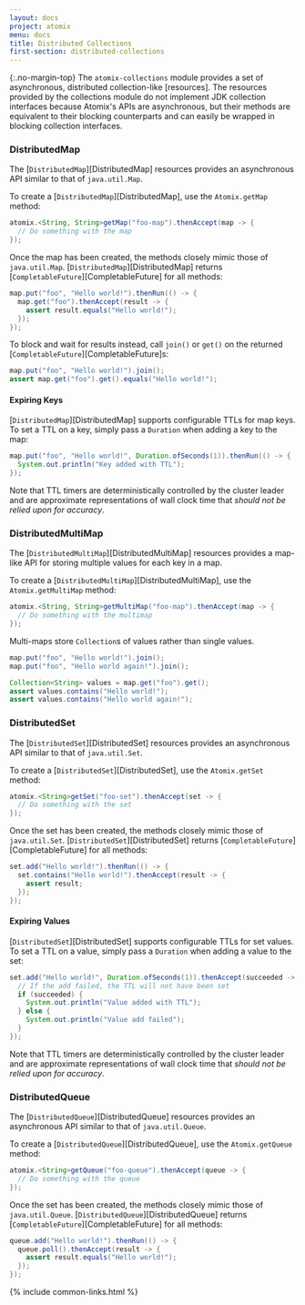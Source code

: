 ```yaml
---
layout: docs
project: atomix
menu: docs
title: Distributed Collections
first-section: distributed-collections
---
```


{:.no-margin-top}
The `atomix-collections` module provides a set of asynchronous, distributed collection-like [resources]. The resources provided by the collections module do not implement JDK collection interfaces because Atomix's APIs are asynchronous, but their methods are equivalent to their blocking counterparts and can easily be wrapped in blocking collection interfaces.

### DistributedMap

The [`DistributedMap`][DistributedMap] resources provides an asynchronous API similar to that of `java.util.Map`.

To create a [`DistributedMap`][DistributedMap], use the `Atomix.getMap` method:

```java
atomix.<String, String>getMap("foo-map").thenAccept(map -> {
  // Do something with the map
});
```

Once the map has been created, the methods closely mimic those of `java.util.Map`. [`DistributedMap`][DistributedMap] returns [`CompletableFuture`][CompletableFuture] for all methods:

```java
map.put("foo", "Hello world!").thenRun(() -> {
  map.get("foo").thenAccept(result -> {
    assert result.equals("Hello world!");
  });
});
```

To block and wait for results instead, call `join()` or `get()` on the returned [`CompletableFuture`][CompletableFuture]s:

```java
map.put("foo", "Hello world!").join();
assert map.get("foo").get().equals("Hello world!");
```

#### Expiring Keys

[`DistributedMap`][DistributedMap] supports configurable TTLs for map keys. To set a TTL on a key, simply pass a `Duration` when adding a key to the map:

```java
map.put("foo", "Hello world!", Duration.ofSeconds(1)).thenRun(() -> {
  System.out.println("Key added with TTL");
});
```

Note that TTL timers are deterministically controlled by the cluster leader and are approximate representations of wall clock time that *should not be relied upon for accuracy*.

### DistributedMultiMap

The [`DistributedMultiMap`][DistributedMultiMap] resources provides a map-like API for storing multiple values for each key in a map.

To create a [`DistributedMultiMap`][DistributedMultiMap], use the `Atomix.getMultiMap` method:

```java
atomix.<String, String>getMultiMap("foo-map").thenAccept(map -> {
  // Do something with the multimap
});
```

Multi-maps store `Collection`s of values rather than single values.

```java
map.put("foo", "Hello world!").join();
map.put("foo", "Hello world again!").join();

Collection<String> values = map.get("foo").get();
assert values.contains("Hello world!");
assert values.contains("Hello world again!");
```

### DistributedSet

The [`DistributedSet`][DistributedSet] resources provides an asynchronous API similar to that of `java.util.Set`.

To create a [`DistributedSet`][DistributedSet], use the `Atomix.getSet` method:

```java
atomix.<String>getSet("foo-set").thenAccept(set -> {
  // Do something with the set
});
```

Once the set has been created, the methods closely mimic those of `java.util.Set`. [`DistributedSet`][DistributedSet] returns [`CompletableFuture`][CompletableFuture] for all methods:

```java
set.add("Hello world!").thenRun(() -> {
  set.contains("Hello world!").thenAccept(result -> {
    assert result;
  });
});
```

#### Expiring Values

[`DistributedSet`][DistributedSet] supports configurable TTLs for set values. To set a TTL on a value, simply pass a `Duration` when adding a value to the set:

```java
set.add("Hello world!", Duration.ofSeconds(1)).thenAccept(succeeded -> {
  // If the add failed, the TTL will not have been set
  if (succeeded) {
    System.out.println("Value added with TTL");
  } else {
    System.out.println("Value add failed");
  }
});
```

Note that TTL timers are deterministically controlled by the cluster leader and are approximate representations of wall clock time that *should not be relied upon for accuracy*.

### DistributedQueue

The [`DistributedQueue`][DistributedQueue] resources provides an asynchronous API similar to that of `java.util.Queue`.

To create a [`DistributedQueue`][DistributedQueue], use the `Atomix.getQueue` method:

```java
atomix.<String>getQueue("foo-queue").thenAccept(queue -> {
  // Do something with the queue
});
```

Once the set has been created, the methods closely mimic those of `java.util.Queue`. [`DistributedQueue`][DistributedQueue] returns [`CompletableFuture`][CompletableFuture] for all methods:

```java
queue.add("Hello world!").thenRun(() -> {
  queue.poll().thenAccept(result -> {
    assert result.equals("Hello world!");
  });
});
```

{% include common-links.html %}